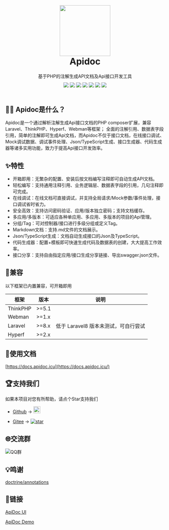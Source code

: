 <div align="center">
    <img width="160"  src="https://docs.apidoc.icu/logo.png">
</div>

<h1 align="center" style="margin-top: 0;padding-top: 0;">
  Apidoc
</h1>

<div align="center">
 基于PHP的注解生成API文档及Api接口开发工具
</div>

<div align="center" style="margin-top:10px;margin-bottom:50px;">
<a href="https://packagist.org/packages/hg/apidoc"><img src="https://img.shields.io/packagist/v/hg/apidoc"></a>
<a href="https://packagist.org/packages/hg/apidoc"><img src="https://img.shields.io/packagist/dt/hg/apidoc"></a>
<a href="https://packagist.org/packages/hg/apidoc"><img src="https://img.shields.io/packagist/dm/hg/apidoc"></a>
<a href="https://packagist.org/packages/hg/apidoc"><img src="https://img.shields.io/packagist/dd/hg/apidoc"></a>
<a href="https://packagist.org/packages/hg/apidoc"><img src="https://img.shields.io/packagist/l/hg/apidoc"></a>
<a href="https://github.com/HGthecode/apidoc-php"><img src="https://img.shields.io/github/issues/HGthecode/apidoc-php"></a>
<a href="https://github.com/HGthecode/apidoc-php"><img src="https://img.shields.io/github/forks/HGthecode/apidoc-php"></a>

</div>


## 🤷‍♀️ Apidoc是什么？

Apidoc是一个通过解析注解生成Api接口文档的PHP composer扩展，兼容Laravel、ThinkPHP、Hyperf、Webman等框架；
全面的注解引用、数据表字段引用，简单的注解即可生成Api文档，而Apidoc不仅于接口文档，在线接口调试、Mock调试数据、调试事件处理、Json/TypeScript生成、接口生成器、代码生成器等诸多实用功能，致力于提高Api接口开发效率。


## ✨特性

- 开箱即用：无繁杂的配置、安装后按文档编写注释即可自动生成API文档。
- 轻松编写：支持通用注释引用、业务逻辑层、数据表字段的引用，几句注释即可完成。
- 在线调试：在线文档可直接调试，并支持全局请求/Mock参数/事件处理，接口调试省时省力。
- 安全高效：支持访问密码验证、应用/版本独立密码；支持文档缓存。
- 多应用/多版本：可适应各种单应用、多应用、多版本的项目的Api管理。
- 分组/Tag：可对控制器/接口进行多级分组或定义Tag。
- Markdown文档：支持.md文件的文档展示。
- Json/TypeScript生成：文档自动生成接口的Json及TypeScript。
- 代码生成器：配置+模板即可快速生成代码及数据表的创建，大大提高工作效率。
- 接口分享：支持自由指定应用/接口生成分享链接、导出swagger.json文件。

## 📌兼容

以下框架已内置兼容，可开箱即用

| 框架     | 版本     | 说明                                 |
| -------- |--------| ------------------------------------ |
| ThinkPHP | \>=5.1 |                                      |
| Webman   | \>=1.x |                                      |
| Laravel  | \>=8.x | 低于 Laravel8 版本未测试，可自行尝试 |
| Hyperf   | \>=2.x |                                      |


## 📖使用文档

[https://docs.apidoc.icu](https://docs.apidoc.icu/)


## 🏆支持我们

如果本项目对您有所帮助，请点个Star支持我们

- [Github](https://github.com/HGthecode/apidoc-php) -> <a href="https://github.com/HGthecode/apidoc-php" target="_blank">
  <img height="22" src="https://img.shields.io/github/stars/HGthecode/apidoc-php?style=social" class="attachment-full size-full" alt="Star me on GitHub" data-recalc-dims="1" /></a>

- [Gitee](https://gitee.com/hg-code/apidoc-php) -> <a href="https://gitee.com/hg-code/apidoc-php/stargazers"><img src="https://gitee.com/hg-code/apidoc-php/badge/star.svg" alt="star"></a>


## 🌐交流群

![QQ群](https://docs.apidoc.icu/qq-qun.png)



## 💡鸣谢

<a href="https://github.com/doctrine/annotations" target="_blank">doctrine/annotations</a>


## 🔗链接
 <a href="https://github.com/HGthecode/apidoc-ui" target="_blank">ApiDoc UI</a>
 
 <a href="https://github.com/HGthecode/apidoc-demos" target="_blank">ApiDoc Demo</a>


